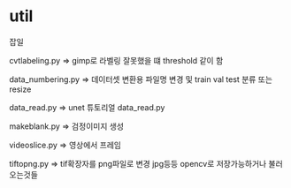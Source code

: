 # util
잡일

cvtlabeling.py
=> gimp로 라벨링 잘못했을 떄 threshold 같이 함 


data_numbering.py
=> 데이터셋 변환용 파일명 변경 및 train val test 분류 또는 resize 


data_read.py
=> unet 튜토리얼 data_read.py 


makeblank.py
=> 검정이미지 생성

videoslice.py
=> 영상에서 프레임 

tiftopng.py
=> tif확장자를 png파일로 변경 jpg등등 opencv로 저장가능하거나 불러오는것들 
